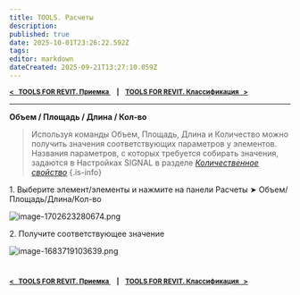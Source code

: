 ```yaml
---
title: TOOLS. Расчеты 
description: 
published: true
date: 2025-10-01T23:26:22.592Z
tags: 
editor: markdown
dateCreated: 2025-09-21T13:27:10.059Z
---
```


<sub>**[<   TOOLS FOR REVIT. Приемка  ](/ru/tools/revit/acceptance)     **|**     [TOOLS FOR REVIT. Классификация   >](/ru/tools/revit/classification)**</sub>

---

**Объем / Площадь / Длина / Кол-во**

> Используя команды Объем, Площадь, Длина и Количество можно получить значения соответствующих параметров у элементов. Названия параметров, с которых требуется собирать значения, задаются в Настройках SIGNAL в разделе [_Количественное свойство_](https://wiki.sgnl.pro/ru/tools/tools-for-revit/quantitative-property)
{.is-info}


1\. Выберите элемент/элементы и нажмите на панели Расчеты ➤ Объем/Площадь/Длина/Кол-во

![image-1702623280674.png](https://lh7-rt.googleusercontent.com/docsz/AD_4nXdQ-HDBs4g8qJ3Ewy313PGQ-_dfHKwjjVL90XblKqKHprK5znBztz-IljaCu_7aVUVJ4QKLflxJulp6t0RXs_RiVyby8Usyvhw2KUP7_s-PunEZplJf9b8gK9Ya-bJOpV2kbSdQE8kicsZzae1b5A?key=YXcjPbNSU0EtrPiT14ctdA)

2\. Получите соответствующее значение

![image-1683719103639.png](https://lh7-rt.googleusercontent.com/docsz/AD_4nXdLIoHlaXgdTQTIpUSTTdncudVT0ma9CuV7Eh0hgj10VTnh-DIJ4Zo6IRwq72BmNKjFAXMjfrEmZA2tJxCD7xYxEOTkNm-2Akwob5cNPbzCUlHTgr2H1aXGhVkZ4vjBQNaipNXZ7oTB35-QZS5PQA?key=YXcjPbNSU0EtrPiT14ctdA)
  
#
<sub>**[<   TOOLS FOR REVIT. Приемка  ](/ru/tools/revit/acceptance)     **|**     [TOOLS FOR REVIT. Классификация   >](/ru/tools/revit/classification)**</sub>